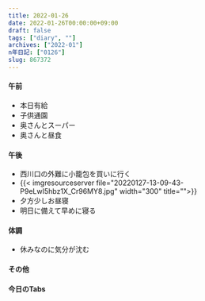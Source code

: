 ```yaml
---
title: 2022-01-26
date: 2022-01-26T00:00:00+09:00
draft: false
tags: ["diary", ""]
archives: ["2022-01"]
n年日記: ["0126"]
slug: 867372
---
```

#### 午前
- 本日有給
- 子供通園
- 奥さんとスーパー
- 奥さんと昼食
#### 午後
- 西川口の外難に小籠包を買いに行く
- {{< imgresourceserver file="20220127-13-09-43-P9eLwI5hbz1X_Cr96MY8.jpg" width="300" title="">}}
- 夕方少しお昼寝
- 明日に備えて早めに寝る
#### 体調
- 休みなのに気分が沈む
#### その他
#### 今日のTabs
